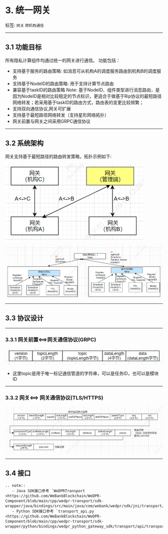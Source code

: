# 3. 统一网关

标签: ``网关`` ``跨机构通信``

----

## 3.1 功能目标

所有隐私计算组件均通过统一的网关进行通信。 功能包括：
- 支持基于服务的路由策略: 如消息可从机构A的调度服务路由到机构B的调度服务
- 支持基于NodeID的路由策略: 用于支持计算节点路由
- 兼容基于taskID的路由策略
Note: 基于NodeID、组件类型进行消息路由，是因为NodeID是相对比较稳定的节点标识，更适合于做基于Rip协议的最短路径网络转发；若采用基于taskID的路由方式，路由表的变更比较频繁；
- 支持双向通信协议,网关可扩展
- 支持基于最短路径网络转发（支持星形网络拓扑）
- 网关前置与网关之间采用GRPC通信协议

*******
## 3.2 系统架构

网关支持基于最短路径的路由转发策略，拓扑示例如下:

![](../../images/design/gateway_router.png)

![](../../images/design/gateway_router2.png)

*******
## 3.3 协议设计

*******
### 3.3.1 网关前置<==>网关通信协议(GRPC)

![](../../images/design/gateway_front_msg.png)

- 这里topic是用于唯一标记通信管道的字符串，可以是任务ID，也可以是模块ID

*******
### 3.3.2 网关<==> 网关通信协议(TLS/HTTPS)

![](../../images/design/gateway_msg.png)

*******
## 3.4 接口

```eval_rst
.. note::
   - Java SDK接口参考 `WeDPRTransport <https://github.com/WeBankBlockchain/WeDPR-Component/blob/main/cpp/wedpr-transport/sdk-wrapper/java/bindings/src/main/java/com/webank/wedpr/sdk/jni/transport/WeDPRTransport.java>`_
   - Python SDK接口参考 `transport_api.py <https://github.com/WeBankBlockchain/WeDPR-Component/blob/main/cpp/wedpr-transport/sdk-wrapper/python/bindings/wedpr_python_gateway_sdk/transport/api/transport_api.py>`_
```



